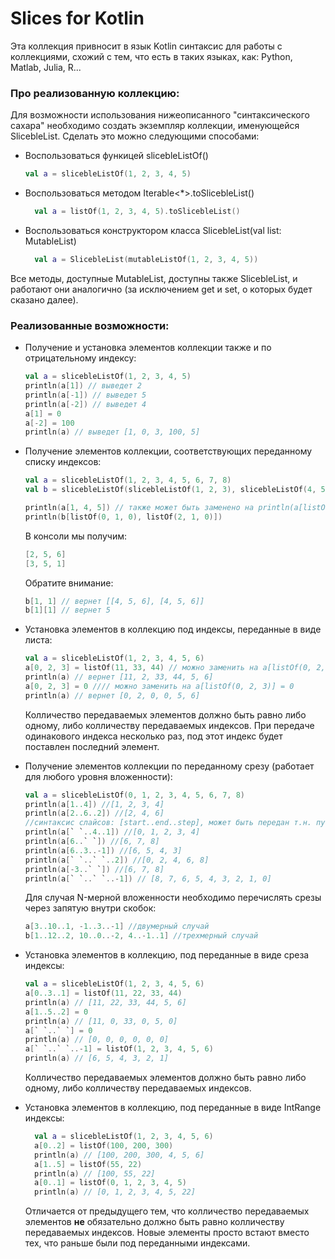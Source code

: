 # Slices for Kotlin

Эта коллекция привносит в язык Kotlin синтаксис для работы с коллекциями, 
схожий с тем, что есть в таких языках, как: Python, Matlab, Julia, R...

### Про реализованную коллекцию:

Для возможности использования нижеописанного "синтаксического сахара" необходимо создать экземпляр коллекции,
именующейся SlicebleList. Сделать это можно следующими способами:
- Воспользоваться функицей slicebleListOf()
  ```Kotlin
  val a = slicebleListOf(1, 2, 3, 4, 5)
  ```
- Воспользоваться методом Iterable<*>.toSlicebleList() 
  ```Kotlin
    val a = listOf(1, 2, 3, 4, 5).toSlicebleList()
  ```
- Воспользоваться конструктором класса SlicebleList(val list: MutableList)  
  ```Kotlin
    val a = SlicebleList(mutableListOf(1, 2, 3, 4, 5))
  ```
Все методы, доступные MutableList, доступны также SlicebleList, и работают они аналогично 
(за исключением get и set, о которых будет сказано далее). 

### Реализованные возможности:

- Получение и установка элементов коллекции также и по отрицательному индексу:
  ```Kotlin
  val a = slicebleListOf(1, 2, 3, 4, 5)
  println(a[1]) // выведет 2
  println(a[-1]) // выведет 5
  println(a[-2]) // выведет 4
  a[1] = 0
  a[-2] = 100
  println(a) // выведет [1, 0, 3, 100, 5]
  ```

- Получение элементов коллекции, соответствующих переданному списку индексов:
  ```Kotlin
  val a = slicebleListOf(1, 2, 3, 4, 5, 6, 7, 8)
  val b = slicebleListOf(slicebleListOf(1, 2, 3), slicebleListOf(4, 5, 6), slicebleListOf(7, 8, 9))
  
  println(a[1, 4, 5]) // также может быть заменено на println(a[listOf(1, 4, 5)])
  println(b[listOf(0, 1, 0), listOf(2, 1, 0)])
  ```
  В консоли мы получим:
  ```Kotlin
  [2, 5, 6]
  [3, 5, 1]
  ```
  Обратите внимание: 
  ```Kotlin
  b[1, 1] // вернет [[4, 5, 6], [4, 5, 6]]
  b[1][1] // вернет 5
  ```
- Установка элементов в коллекцию под индексы, переданные в виде листа:
  ```Kotlin
  val a = slicebleListOf(1, 2, 3, 4, 5, 6)
  a[0, 2, 3] = listOf(11, 33, 44) // можно заменить на a[listOf(0, 2, 3)] = listOf(11, 33, 44)
  println(a) // вернет [11, 2, 33, 44, 5, 6]
  a[0, 2, 3] = 0 //// можно заменить на a[listOf(0, 2, 3)] = 0
  println(a) // вернет [0, 2, 0, 0, 5, 6]
  ```
  Колличество передаваемых элементов должно быть равно либо одному, либо колличеству передаваемых индексов.
  При передаче одинакового индекса несколько раз, под этот индекс будет поставлен последний элемент.
    
- Получение элементов коллекции по переданному срезу (работает для любого уровня вложенности):
  ```Kotlin
  val a = slicebleListOf(0, 1, 2, 3, 4, 5, 6, 7, 8)
  println(a[1..4]) //[1, 2, 3, 4]
  println(a[2..6..2]) //[2, 4, 6]
  //синтаксис слайсов: [start..end..step], может быть передан т.н. пустой элемент (` `)
  println(a[` `..4..1]) //[0, 1, 2, 3, 4]
  println(a[6..` `]) //[6, 7, 8]
  println(a[6..3..-1]) //[6, 5, 4, 3]
  println(a[` `..` `..2]) //[0, 2, 4, 6, 8]
  println(a[-3..` `]) //[6, 7, 8]
  println(a[` `..` `..-1]) // [8, 7, 6, 5, 4, 3, 2, 1, 0]
  ```
  Для случая N-мерной вложенности необходимо перечислять срезы через запятую внутри скобок:
  ```Kotlin
  a[3..10..1, -1..3..-1] //двумерный случай
  b[1..12..2, 10..0..-2, 4..-1..1] //трехмерный случай 
  ```
  
- Установка элементов в коллекцию, под переданные в виде среза индексы:
  ```Kotlin
  val a = slicebleListOf(1, 2, 3, 4, 5, 6)
  a[0..3..1] = listOf(11, 22, 33, 44)
  println(a) // [11, 22, 33, 44, 5, 6]
  a[1..5..2] = 0 
  println(a) // [11, 0, 33, 0, 5, 0]
  а[` `..` `] = 0
  println(a) // [0, 0, 0, 0, 0, 0]
  а[` `..` `..-1] = listOf(1, 2, 3, 4, 5, 6)
  println(a) // [6, 5, 4, 3, 2, 1]
  ```
  Колличество передаваемых элементов должно быть равно либо одному, либо колличеству передаваемых индексов.

- Установка элементов в коллекцию, под переданные в виде IntRange индексы:
  ```Kotlin
    val a = slicebleListOf(1, 2, 3, 4, 5, 6)
    a[0..2] = listOf(100, 200, 300)
    println(a) // [100, 200, 300, 4, 5, 6]
    a[1..5] = listOf(55, 22)
    println(a) // [100, 55, 22]
    a[0..1] = listOf(0, 1, 2, 3, 4, 5)
    println(a) // [0, 1, 2, 3, 4, 5, 22]
  ```
   Отличается от предыдущего тем, что 
   колличество передаваемых элементов **не** обязательно должно быть равно колличеству передаваемых индексов.
   Новые элементы просто встают вместо тех, что раньше были под переданными индексами.
  
